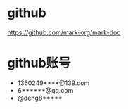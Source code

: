
# github
https://github.com/mark-org/mark-doc

# github账号
* 1360249****@139.com
* 6******@qq.com
* @deng8*****

